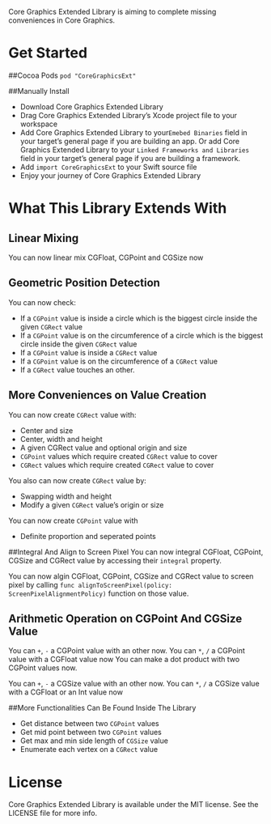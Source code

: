 Core Graphics Extended Library is aiming to complete missing conveniences in Core Graphics.

# Get Started
##Cocoa Pods
`pod "CoreGraphicsExt"`

##Manually Install
- Download Core Graphics Extended Library
- Drag Core Graphics Extended Library’s Xcode project file to your workspace
- Add Core Graphics Extended Library to your`Emebed Binaries`  field in your target’s general page if you are building an app. Or add Core Graphics Extended Library to your `Linked Frameworks and Libraries` field in your target’s general page if you are building a framework.
- Add `import CoreGraphicsExt` to your Swift source file
- Enjoy your journey of Core Graphics Extended Library

# What This Library Extends With

## Linear Mixing
You can now linear mix CGFloat, CGPoint and CGSize now

## Geometric Position Detection
You can now check:
- If a `CGPoint` value is inside a circle which is the biggest circle inside the given `CGRect` value
- If a `CGPoint` value is on the circumference of a circle which is the biggest circle inside the given `CGRect` value
- If a `CGPoint` value is inside a `CGRect` value
- If a `CGPoint` value is on the circumference of a `CGRect` value
- If a `CGRect` value touches an other.

## More Conveniences on Value Creation
You can now create `CGRect` value with:
- Center and size
- Center, width and height
- A given CGRect value and optional origin and size
- `CGPoint` values which require created `CGRect` value to cover
- `CGRect` values which require created `CGRect` value to cover

You also can now create `CGRect` value by:
- Swapping width and height
- Modify a given `CGRect` value’s origin or size

You can now create `CGPoint` value with
- Definite proportion and seperated points

##Integral And Align to Screen Pixel
You can now integral CGFloat, CGPoint, CGSize and CGRect value by accessing their  `integral` property.

You can now algin CGFloat, CGPoint, CGSize and CGRect value to screen pixel by calling `func alignToScreenPixel(policy: ScreenPixelAlignmentPolicy)` function on those value.

## Arithmetic Operation on CGPoint And CGSize Value
You can `+`, `-` a CGPoint value with an other now.
You can `*`, `/` a CGPoint value with a CGFloat value now
You can make a dot product with two CGPoint values now.

You can `+`, `-` a CGSize value with an other now.
You can `*`, `/` a CGSize value with a CGFloat or an Int value now

##More Functionalities Can Be Found Inside The Library
- Get distance between two `CGPoint` values
- Get mid point between two `CGPoint` values
- Get max and min side length of `CGSize` value
- Enumerate each vertex on a `CGRect` value

# License
Core Graphics Extended Library is available under the MIT license. See the LICENSE file for more info.
